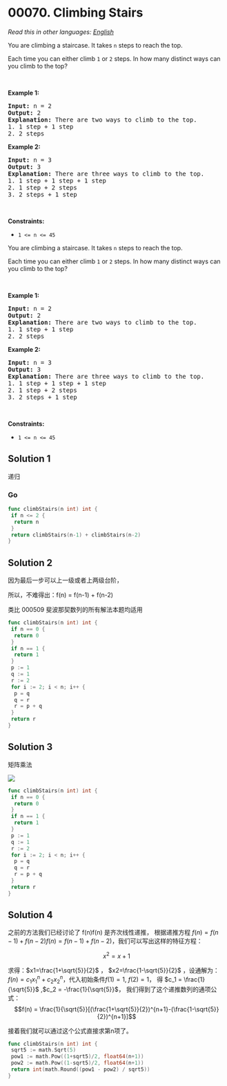 # 00070. Climbing Stairs

  _Read this in other languages:_
    [_English_](README.md)

<p>You are climbing a staircase. It takes <code>n</code> steps to reach the top.</p>

<p>Each time you can either climb <code>1</code> or <code>2</code> steps. In how many distinct ways can you climb to the top?</p>

<p>&nbsp;</p>
<p><strong>Example 1:</strong></p>

<pre>
<strong>Input:</strong> n = 2
<strong>Output:</strong> 2
<strong>Explanation:</strong> There are two ways to climb to the top.
1. 1 step + 1 step
2. 2 steps
</pre>

<p><strong>Example 2:</strong></p>

<pre>
<strong>Input:</strong> n = 3
<strong>Output:</strong> 3
<strong>Explanation:</strong> There are three ways to climb to the top.
1. 1 step + 1 step + 1 step
2. 1 step + 2 steps
3. 2 steps + 1 step
</pre>

<p>&nbsp;</p>
<p><strong>Constraints:</strong></p>

<ul>
	<li><code>1 &lt;= n &lt;= 45</code></li>
</ul>


<p>You are climbing a staircase. It takes <code>n</code> steps to reach the top.</p>

<p>Each time you can either climb <code>1</code> or <code>2</code> steps. In how many distinct ways can you climb to the top?</p>

<p>&nbsp;</p>
<p><strong>Example 1:</strong></p>

<pre>
<strong>Input:</strong> n = 2
<strong>Output:</strong> 2
<strong>Explanation:</strong> There are two ways to climb to the top.
1. 1 step + 1 step
2. 2 steps
</pre>

<p><strong>Example 2:</strong></p>

<pre>
<strong>Input:</strong> n = 3
<strong>Output:</strong> 3
<strong>Explanation:</strong> There are three ways to climb to the top.
1. 1 step + 1 step + 1 step
2. 1 step + 2 steps
3. 2 steps + 1 step
</pre>

<p>&nbsp;</p>
<p><strong>Constraints:</strong></p>

<ul>
	<li><code>1 &lt;= n &lt;= 45</code></li>
</ul>

## Solution 1

递归

### Go

```go
func climbStairs(n int) int {
 if n <= 2 {
  return n
 }
 return climbStairs(n-1) + climbStairs(n-2)
}

```

## Solution 2

因为最后一步可以上一级或者上两级台阶，

所以，不难得出：f(n) = f(n-1) + f(n-2)

类比 000509 斐波那契数列的所有解法本题均适用

```go
func climbStairs(n int) int {
 if n == 0 {
  return 0
 }
 if n == 1 {
  return 1
 }
 p := 1
 q := 1
 r := 2
 for i := 2; i < n; i++ {
  p = q
  q = r
  r = p + q
 }
 return r
}
```

## Solution 3

矩阵乘法

![](https://gitee.com/geekhall/pic/raw/main/img/20211005155649.png)

```go
func climbStairs(n int) int {
 if n == 0 {
  return 0
 }
 if n == 1 {
  return 1
 }
 p := 1
 q := 1
 r := 2
 for i := 2; i < n; i++ {
  p = q
  q = r
  r = p + q
 }
 return r
}
```

## Solution 4

之前的方法我们已经讨论了 f(n)f(n) 是齐次线性递推，
根据递推方程 $f(n) = f(n - 1) + f(n - 2)f(n)=f(n−1)+f(n−2)$，我们可以写出这样的特征方程：

$$x^2 = x + 1$$

求得：$x1=\frac{1+\sqrt{5}}{2}$ ，  $x2=\frac{1-\sqrt{5}}{2}$ ，设通解为：$f(n)=c_1x_1^n + c_2x_2^n$，代入初始条件$f(1) = 1$, $f(2) = 1$， 得 $c_1 = \frac{1}{\sqrt{5}}$ ,$c_2 = -\frac{1}{\sqrt{5}}$， 我们得到了这个递推数列的通项公式：
$$f(n) = \frac{1}{\sqrt{5}}[(\frac{1+\sqrt{5}}{2})^{n+1}-(\frac{1-\sqrt{5}}{2})^{n+1}]$$

接着我们就可以通过这个公式直接求第n项了。

```go
func climbStairs(n int) int {
 sqrt5 := math.Sqrt(5)
 pow1 := math.Pow((1+sqrt5)/2, float64(n+1))
 pow2 := math.Pow((1-sqrt5)/2, float64(n+1))
 return int(math.Round((pow1 - pow2) / sqrt5))
}
```
